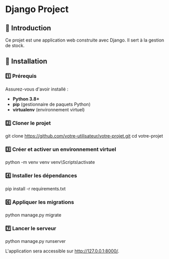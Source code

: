 # Django Project

## 📌 Introduction
Ce projet est une application web construite avec Django. Il sert à la gestion de stock.

## 🚀 Installation

### 1️⃣ Prérequis
Assurez-vous d'avoir installé :
- **Python 3.8+**
- **pip** (gestionnaire de paquets Python)
- **virtualenv** (environnement virtuel)

### 2️⃣ Cloner le projet
git clone https://github.com/votre-utilisateur/votre-projet.git
cd votre-projet

### 3️⃣ Créer et activer un environnement virtuel
python -m venv venv
venv\Scripts\activate

### 4️⃣ Installer les dépendances
pip install -r requirements.txt

### 6️⃣ Appliquer les migrations
python manage.py migrate

### 7️⃣ Lancer le serveur
python manage.py runserver

L'application sera accessible sur http://127.0.0.1:8000/.
